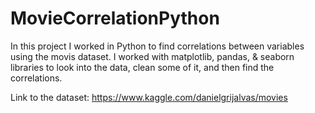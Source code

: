 # MovieCorrelationPython

 In this project I worked in Python to find correlations between variables using the movis dataset. 
 I worked with matplotlib, pandas, & seaborn libraries to look into the data, clean some of it, and then find the correlations.
 
 Link to the dataset: https://www.kaggle.com/danielgrijalvas/movies
